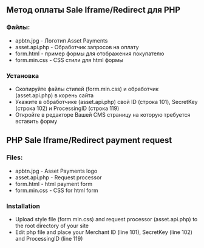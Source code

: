 ## Метод оплаты Sale Iframe/Redirect для PHP
### Файлы:

* apbtn.jpg - Логотип Asset Payments
* asset.api.php - Обработчик запросов на оплату
* form.html - пример формы для отображения покупателю
* form.min.css - CSS стили для html формы

### Установка
* Скопируйте файлы стилей (form.min.css) и обработчик (asset.api.php) в корень сайта
* Укажите в обработчике (asset.api.php) свой ID (строка 101), SecretKey (строка 102) и ProcessingID (строка 119)
* Откройте в редакторе Вашей CMS страницу на которую требуется вставить форму
 
 ## PHP Sale Iframe/Redirect payment request
### Files:

* apbtn.jpg - Asset Payments logo
* asset.api.php - Request processor
* form.html - html payment form
* form.min.css - CSS for html form

### Installation
* Upload style file (form.min.css) and request processor (asset.api.php) to the root directory of your site
* Edit php file and place your Merchant ID (line 101), SecretKey (line 102) and ProcessingID (line 119)
